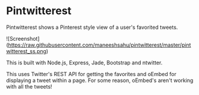 Pintwitterest
=============

Pintwitterest shows a Pinterest style view of a user's favorited tweets.

![Screenshot] (https://raw.githubusercontent.com/maneeshsahu/pintwitterest/master/pintwitterest_ss.png)

This is built with Node.js, Express, Jade, Bootstrap and ntwitter.

This uses Twitter's REST API for getting the favorites and oEmbed for displaying a tweet within a page. For some reason, oEmbed's aren't working with all the tweets!




